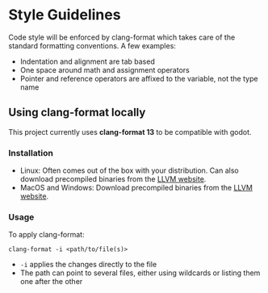 # Style Guidelines

Code style will be enforced by clang-format which takes care of the standard formatting conventions. A few examples:
- Indentation and alignment are tab based
- One space around math and assignment operators 
- Pointer and reference operators are affixed to the variable, not the type name

## Using clang-format locally
This project currently uses **clang-format 13** to be compatible with godot.

### Installation
- Linux: Often comes out of the box with your distribution. Can also download precompiled binaries from the [LLVM website](https://releases.llvm.org/download.html).
- MacOS and Windows: Download precompiled binaries from the [LLVM website](https://releases.llvm.org/download.html).

### Usage
To apply clang-format:
```
clang-format -i <path/to/file(s)>
```
- `-i` applies the changes directly to the file
- The path can point to several files, either using wildcards or listing them one after the other